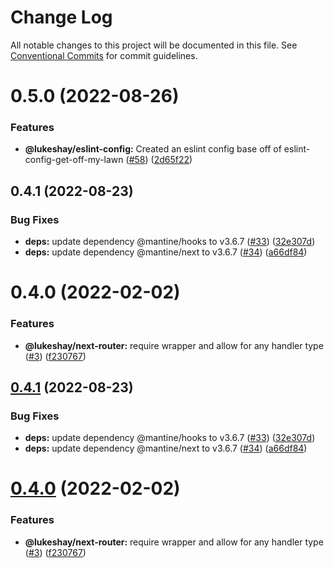 # Change Log

All notable changes to this project will be documented in this file.
See [Conventional Commits](https://conventionalcommits.org) for commit guidelines.

# 0.5.0 (2022-08-26)

### Features

- **@lukeshay/eslint-config:** Created an eslint config base off of eslint-config-get-off-my-lawn ([#58](https://github.com/LukeShay/npm/issues/58)) ([2d65f22](https://github.com/LukeShay/npm/commit/2d65f22066a7a3bed2cef463a956de5e840e0273))

## 0.4.1 (2022-08-23)

### Bug Fixes

- **deps:** update dependency @mantine/hooks to v3.6.7 ([#33](https://github.com/LukeShay/npm/issues/33)) ([32e307d](https://github.com/LukeShay/npm/commit/32e307d6ab0e46b77fc0e40f5d4a72f812910a91))
- **deps:** update dependency @mantine/next to v3.6.7 ([#34](https://github.com/LukeShay/npm/issues/34)) ([a66df84](https://github.com/LukeShay/npm/commit/a66df84ecb372b3c948549baebda61109c98f5e3))

# 0.4.0 (2022-02-02)

### Features

- **@lukeshay/next-router:** require wrapper and allow for any handler type ([#3](https://github.com/LukeShay/npm/issues/3)) ([f230767](https://github.com/LukeShay/npm/commit/f2307674df375539897712d5b83df144a5c0fe06))

## [0.4.1](https://github.com/LukeShay/npm/compare/v0.4.0...v0.4.1) (2022-08-23)

### Bug Fixes

- **deps:** update dependency @mantine/hooks to v3.6.7 ([#33](https://github.com/LukeShay/npm/issues/33)) ([32e307d](https://github.com/LukeShay/npm/commit/32e307d6ab0e46b77fc0e40f5d4a72f812910a91))
- **deps:** update dependency @mantine/next to v3.6.7 ([#34](https://github.com/LukeShay/npm/issues/34)) ([a66df84](https://github.com/LukeShay/npm/commit/a66df84ecb372b3c948549baebda61109c98f5e3))

# [0.4.0](https://github.com/LukeShay/npm/compare/v0.3.4...v0.4.0) (2022-02-02)

### Features

- **@lukeshay/next-router:** require wrapper and allow for any handler type ([#3](https://github.com/LukeShay/npm/issues/3)) ([f230767](https://github.com/LukeShay/npm/commit/f2307674df375539897712d5b83df144a5c0fe06))
